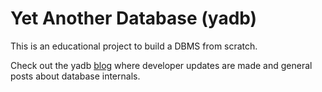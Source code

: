 # Yet Another Database (yadb)
This is an educational project to build a DBMS from scratch.

Check out the yadb [blog](https://www.erichayter.com/yadb-docs/) where 
developer updates are made and general posts about database internals.
